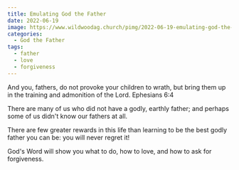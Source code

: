 ```yaml
---
title: Emulating God the Father
date: 2022-06-19
image: https://www.wildwoodag.church/pimg/2022-06-19-emulating-god-the-father.jpg
categories:
  - God the Father
tags:
  - father
  - love
  - forgiveness
---
```


And you, fathers, do not provoke your children to wrath, but bring them up in the training and admonition of the Lord.    Ephesians 6:4

There are many of us who did not have a godly, earthly father; and perhaps some of us didn't know our fathers at all.

There are few greater rewards in this life than learning to be the best godly father you can be: you will never regret it!

God's Word will show you what to do, how to love, and how to ask for forgiveness.



